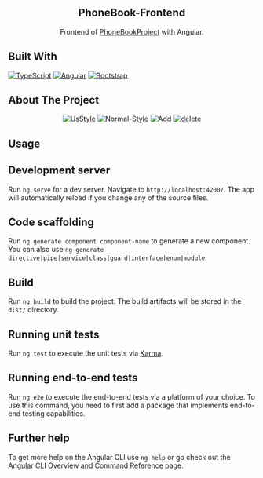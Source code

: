 
<h2 align="center">PhoneBook-Frontend</h2>
<p align="center">Frontend of <a href="https://github.com/armagansahin1/PhoneBookBackend">PhoneBookProject</a> with Angular.</p>

## Built With

[![TypeScript](https://img.shields.io/badge/TypeScript-007ACC?style=for-the-badge&logo=typescript&logoColor=white)](https://www.typescriptlang.org/)
[![Angular](https://img.shields.io/badge/Angular-DD0031?style=for-the-badge&logo=angular&logoColor=white)](https://angular.io/)
[![Bootstrap](https://img.shields.io/badge/Bootstrap-563D7C?style=for-the-badge&logo=bootstrap&logoColor=white)](https://getbootstrap.com/docs/)

## About The Project
<div align="center">
<a href="https://ibb.co/H2x8Xf2"><img src="https://i.ibb.co/hMZzCJM/UsStyle.png" alt="UsStyle" border="0"></a>
<a href="https://ibb.co/GdDcxP7"><img src="https://i.ibb.co/vcWZwz1/Normal-Style.png" alt="Normal-Style" border="0"></a>
 <a href="https://ibb.co/N247dmz"><img src="https://i.ibb.co/r2WvRcJ/Add.png" alt="Add" border="0"></a>
  <a href="https://ibb.co/VxCbwmq"><img src="https://i.ibb.co/m0ydN8c/delete.png" alt="delete" border="0"></a>
 </div>
 

## Usage
## Development server

Run `ng serve` for a dev server. Navigate to `http://localhost:4200/`. The app will automatically reload if you change any of the source files.

## Code scaffolding

Run `ng generate component component-name` to generate a new component. You can also use `ng generate directive|pipe|service|class|guard|interface|enum|module`.

## Build

Run `ng build` to build the project. The build artifacts will be stored in the `dist/` directory.

## Running unit tests

Run `ng test` to execute the unit tests via [Karma](https://karma-runner.github.io).

## Running end-to-end tests

Run `ng e2e` to execute the end-to-end tests via a platform of your choice. To use this command, you need to first add a package that implements end-to-end testing capabilities.

## Further help

To get more help on the Angular CLI use `ng help` or go check out the [Angular CLI Overview and Command Reference](https://angular.io/cli) page.
